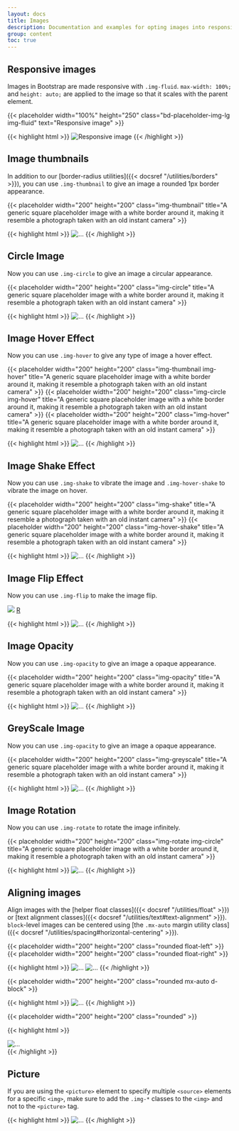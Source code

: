 ```yaml
---
layout: docs
title: Images
description: Documentation and examples for opting images into responsive behavior (so they never become larger than their parent elements) and add lightweight styles to them—all via classes.
group: content
toc: true
---
```


## Responsive images

Images in Bootstrap are made responsive with `.img-fluid`. `max-width: 100%;` and `height: auto;` are applied to the image so that it scales with the parent element.

<div class="bd-example">
  {{< placeholder width="100%" height="250" class="bd-placeholder-img-lg img-fluid" text="Responsive image" >}}
</div>

{{< highlight html >}}
<img src="..." class="img-fluid" alt="Responsive image">
{{< /highlight >}}

## Image thumbnails

In addition to our [border-radius utilities]({{< docsref "/utilities/borders" >}}), you can use `.img-thumbnail` to give an image a rounded 1px border appearance.

<div class="bd-example bd-example-images">
  {{< placeholder width="200" height="200" class="img-thumbnail" title="A generic square placeholder image with a white border around it, making it resemble a photograph taken with an old instant camera" >}}
</div>

{{< highlight html >}}
<img src="..." alt="..." class="img-thumbnail">
{{< /highlight >}}

## Circle Image

Now you can use `.img-circle` to give an image a circular appearance.

<div class="bd-example bd-example-images">
  {{< placeholder width="200" height="200" class="img-circle" title="A generic square placeholder image with a white border around it, making it resemble a photograph taken with an old instant camera" >}}
</div>

{{< highlight html >}}
<img src="..." alt="..." class="img-circle">
{{< /highlight >}}

## Image Hover Effect

Now you can use `.img-hover` to give any type of image a hover effect.

<div class="bd-example bd-example-images">
  {{< placeholder width="200" height="200" class="img-thumbnail img-hover" title="A generic square placeholder image with a white border around it, making it resemble a photograph taken with an old instant camera" >}}
  {{< placeholder width="200" height="200" class="img-circle img-hover" title="A generic square placeholder image with a white border around it, making it resemble a photograph taken with an old instant camera" >}}
  {{< placeholder width="200" height="200" class="img-hover" title="A generic square placeholder image with a white border around it, making it resemble a photograph taken with an old instant camera" >}}
</div>

{{< highlight html >}}
<img src="..." alt="..." class="img-hover">
{{< /highlight >}}

## Image Shake Effect

Now you can use `.img-shake` to vibrate the image and `.img-hover-shake` to vibrate the image on hover.

<div class="bd-example bd-example-images">
  {{< placeholder width="200" height="200" class="img-shake" title="A generic square placeholder image with a white border around it, making it resemble a photograph taken with an old instant camera" >}}
  {{< placeholder width="200" height="200" class="img-hover-shake" title="A generic square placeholder image with a white border around it, making it resemble a photograph taken with an old instant camera" >}}
</div>

{{< highlight html >}}
<img src="..." alt="..." class="img-shake">
{{< /highlight >}}

## Image Flip Effect

Now you can use `.img-flip` to make the image flip.

<div class="bd-example bd-example-images">
  <!-- {{< placeholder width="200" height="200" class="img-flip" title="A generic square placeholder image with a white border around it, making it resemble a photograph taken with an old instant camera" >}} -->
  <img src="http://placekitten.com/200/200" class="img-flip img-circle">
  <a href="#" class="float-button bg-primary">R</a>
</div>

{{< highlight html >}}
<img src="..." alt="..." class="img-flip">
{{< /highlight >}}

## Image Opacity

Now you can use `.img-opacity` to give an image a opaque appearance.

<div class="bd-example bd-example-images">
  {{< placeholder width="200" height="200" class="img-opacity" title="A generic square placeholder image with a white border around it, making it resemble a photograph taken with an old instant camera" >}}
</div>

{{< highlight html >}}
<img src="..." alt="..." class="img-opaque">
{{< /highlight >}}

## GreyScale Image

Now you can use `.img-opacity` to give an image a opaque appearance.

<div class="bd-example bd-example-images">
  {{< placeholder width="200" height="200" class="img-greyscale" title="A generic square placeholder image with a white border around it, making it resemble a photograph taken with an old instant camera" >}}
</div>

{{< highlight html >}}
<img src="..." alt="..." class="img-opaque">
{{< /highlight >}}

## Image Rotation

Now you can use `.img-rotate` to rotate the image infinitely.

<div class="bd-example bd-example-images">
  {{< placeholder width="200" height="200" class="img-rotate img-circle" title="A generic square placeholder image with a white border around it, making it resemble a photograph taken with an old instant camera" >}}
</div>

{{< highlight html >}}
<img src="..." alt="..." class="img-rotate img-rounded">
{{< /highlight >}}

## Aligning images

Align images with the [helper float classes]({{< docsref "/utilities/float" >}}) or [text alignment classes]({{< docsref "/utilities/text#text-alignment" >}}). `block`-level images can be centered using [the `.mx-auto` margin utility class]({{< docsref "/utilities/spacing#horizontal-centering" >}}).

<div class="bd-example bd-example-images">
  {{< placeholder width="200" height="200" class="rounded float-left" >}}
  {{< placeholder width="200" height="200" class="rounded float-right" >}}
</div>

{{< highlight html >}}
<img src="..." class="rounded float-left" alt="...">
<img src="..." class="rounded float-right" alt="...">
{{< /highlight >}}

<div class="bd-example bd-example-images">
  {{< placeholder width="200" height="200" class="rounded mx-auto d-block" >}}
</div>

{{< highlight html >}}
<img src="..." class="rounded mx-auto d-block" alt="...">
{{< /highlight >}}

<div class="bd-example bd-example-images">
  <div class="text-center">
    {{< placeholder width="200" height="200" class="rounded" >}}
  </div>
</div>

{{< highlight html >}}
<div class="text-center">
  <img src="..." class="rounded" alt="...">
</div>
{{< /highlight >}}


## Picture

If you are using the `<picture>` element to specify multiple `<source>` elements for a specific `<img>`, make sure to add the `.img-*` classes to the `<img>` and not to the `<picture>` tag.

{{< highlight html >}}
​<picture>
  <source srcset="..." type="image/svg+xml">
  <img src="..." class="img-fluid img-thumbnail" alt="...">
</picture>
{{< /highlight >}}
